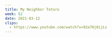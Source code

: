 ```yaml
---
title: My Neighbor Totoro
week: 52
date: 2021-03-12
clips:
  - https://www.youtube.com/watch?v=92a7Hj0ijLs
---
```

